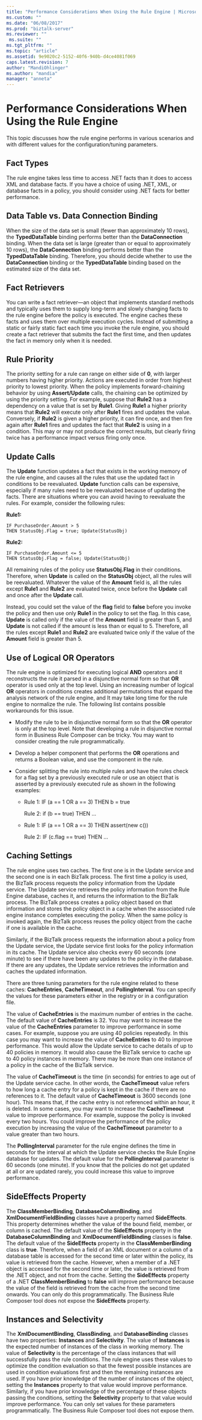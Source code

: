 ```yaml
---
title: "Performance Considerations When Using the Rule Engine | Microsoft Docs"
ms.custom: ""
ms.date: "06/08/2017"
ms.prod: "biztalk-server"
ms.reviewer: ""
 ms.suite: ""
ms.tgt_pltfrm: ""
ms.topic: "article"
ms.assetid: 9e9020c2-5152-40f6-940b-d4ce4081f069
caps.latest.revision: 7
author: "MandiOhlinger"
ms.author: "mandia"
manager: "anneta"
---
```

# Performance Considerations When Using the Rule Engine
This topic discusses how the rule engine performs in various scenarios and with different values for the configuration/tuning parameters.  
  
## Fact Types  
 The rule engine takes less time to access .NET facts than it does to access XML and database facts. If you have a choice of using .NET, XML, or database facts in a policy, you should consider using .NET facts for better performance.  
  
## Data Table vs. Data Connection Binding  
 When the size of the data set is small (fewer than approximately 10 rows), the **TypedDataTable** binding performs better than the **DataConnection** binding. When the data set is large (greater than or equal to approximately 10 rows), the **DataConnection** binding performs better than the **TypedDataTable** binding. Therefore, you should decide whether to use the **DataConnection** binding or the **TypedDataTable** binding based on the estimated size of the data set.  
  
## Fact Retrievers  
 You can write a fact retriever—an object that implements standard methods and typically uses them to supply long-term and slowly changing facts to the rule engine before the policy is executed. The engine caches these facts and uses them over multiple execution cycles. Instead of submitting a static or fairly static fact each time you invoke the rule engine, you should create a fact retriever that submits the fact the first time, and then updates the fact in memory only when it is needed.  
  
## Rule Priority  
 The priority setting for a rule can range on either side of **0**, with larger numbers having higher priority. Actions are executed in order from highest priority to lowest priority. When the policy implements forward-chaining behavior by using **Assert/Update** calls, the chaining can be optimized by using the priority setting. For example, suppose that **Rule2** has a dependency on a value that is set by **Rule1**. Giving **Rule1** a higher priority means that **Rule2** will execute only after **Rule1** fires and updates the value. Conversely, if **Rule2** is given a higher priority, it can fire once, and then fire again after **Rule1** fires and updates the fact that **Rule2** is using in a condition. This may or may not produce the correct results, but clearly firing twice has a performance impact versus firing only once.  
  
## Update Calls  
 The **Update** function updates a fact that exists in the working memory of the rule engine, and causes all the rules that use the updated fact in conditions to be reevaluated. **Update** function calls can be expensive, especially if many rules need to be reevaluated because of updating the facts. There are situations where you can avoid having to reevaluate the rules. For example, consider the following rules:  
  
 **Rule1:**  
  
```  
IF PurchaseOrder.Amount > 5   
THEN StatusObj.Flag = true; Update(StatusObj)  
```  
  
 **Rule2:**  
  
```  
IF PurchaseOrder.Amount <= 5   
THEN StatusObj.Flag = false; Update(StatusObj)  
```  
  
 All remaining rules of the policy use **StatusObj.Flag** in their conditions. Therefore, when **Update** is called on the **StatusObj** object, all the rules will be reevaluated. Whatever the value of the **Amount** field is, all the rules except **Rule1** and **Rule2** are evaluated twice, once before the **Update** call and once after the **Update** call.  
  
 Instead, you could set the value of the **flag** field to **false** before you invoke the policy and then use only **Rule1** in the policy to set the flag. In this case, **Update** is called only if the value of the **Amount** field is greater than 5, and **Update** is not called if the amount is less than or equal to 5. Therefore, all the rules except **Rule1** and **Rule2** are evaluated twice only if the value of the **Amount** field is greater than 5.  
  
## Use of Logical OR Operators  
 The rule engine is optimized for executing logical **AND** operators and it reconstructs the rule it parsed in a disjunctive normal form so that **OR** operator is used only at the top level. Using an increasing number of logical **OR** operators in conditions creates additional permutations that expand the analysis network of the rule engine, and It may take long time for the rule engine to normalize the rule. The following list contains possible workarounds for this issue.  
  
-   Modify the rule to be in disjunctive normal form so that the **OR** operator is only at the top level. Note that developing a rule in disjunctive normal form in Business Rule Composer can be tricky. You may want to consider creating the rule programmatically.  
  
-   Develop a helper component that performs the **OR** operations and returns a Boolean value, and use the component in the rule.  
  
-   Consider splitting the rule into multiple rules and have the rules check for a flag set by a previously executed rule or use an object that is asserted by a previously executed rule as shown in the following examples:  
  
    -   Rule 1: IF (a == 1 OR a == 3) THEN b = true  
  
         Rule 2: if (b == true) THEN …  
  
    -   Rule 1: IF (a == 1 OR a == 3) THEN assert(new c())  
  
         Rule 2: IF (c.flag == true) THEN …  
  
## Caching Settings  
 The rule engine uses two caches. The first one is in the Update service and the second one is in each BizTalk process. The first time a policy is used, the BizTalk process requests the policy information from the Update service. The Update service retrieves the policy information from the Rule Engine database, caches it, and returns the information to the BizTalk process. The BizTalk process creates a policy object based on that information and stores the policy object in a cache when the associated rule engine instance completes executing the policy. When the same policy is invoked again, the BizTalk process reuses the policy object from the cache if one is available in the cache.  
  
 Similarly, if the BizTalk process requests the information about a policy from the Update service, the Update service first looks for the policy information in its cache. The Update service also checks every 60 seconds (one minute) to see if there have been any updates to the policy in the database. If there are any updates, the Update service retrieves the information and caches the updated information.  
  
 There are three tuning parameters for the rule engine related to these caches: **CacheEntries**, **CacheTimeout**, and **PollingInterval**. You can specify the values for these parameters either in the registry or in a configuration file.  
  
 The value of **CacheEntries** is the maximum number of entries in the cache. The default value of **CacheEntries** is 32. You may want to increase the value of the **CacheEntries** parameter to improve performance in some cases. For example, suppose you are using 40 policies repeatedly. In this case you may want to increase the value of **CacheEntries** to 40 to improve performance. This would allow the Update service to cache details of up to 40 policies in memory. It would also cause the BizTalk service to cache up to 40 policy instances in memory. There may be more than one instance of a policy in the cache of the BizTalk service.  
  
 The value of **CacheTimeout** is the time (in seconds) for entries to age out of the Update service cache. In other words, the **CacheTimeout** value refers to how long a cache entry for a policy is kept in the cache if there are no references to it. The default value of **CacheTimeout** is 3600 seconds (one hour). This means that, if the cache entry is not referenced within an hour, it is deleted. In some cases, you may want to increase the **CacheTimeout** value to improve performance. For example, suppose the policy is invoked every two hours. You could improve the performance of the policy execution by increasing the value of the **CacheTimeout** parameter to a value greater than two hours.  
  
 The **PollingInterval** parameter for the rule engine defines the time in seconds for the interval at which the Update service checks the Rule Engine database for updates. The default value for the **PollingInterval** parameter is 60 seconds (one minute). If you know that the policies do not get updated at all or are updated rarely, you could increase this value to improve performance.  
  
## SideEffects Property  
 The **ClassMemberBinding**, **DatabaseColumnBinding**, and **XmlDocumentFieldBinding** classes have a property named **SideEffects**. This property determines whether the value of the bound field, member, or column is cached. The default value of the **SideEffects** property in the **DatabaseColumnBinding** and **XmlDocumentFieldBinding** classes is **false**. The default value of the **SideEffects** property in the **ClassMemberBinding** class is **true**. Therefore, when a field of an XML document or a column of a database table is accessed for the second time or later within the policy, its value is retrieved from the cache. However, when a member of a .NET object is accessed for the second time or later, the value is retrieved from the .NET object, and not from the cache. Setting the **SideEffects** property of a .NET **ClassMemberBinding** to **false** will improve performance because the value of the field is retrieved from the cache from the second time onwards. You can only do this programmatically. The Business Rule Composer tool does not expose the **SideEffects** property.  
  
## Instances and Selectivity  
 The **XmlDocumentBinding**, **ClassBinding**, and **DatabaseBinding** classes have two properties: **Instances** and **Selectivity**. The value of **Instances** is the expected number of instances of the class in working memory. The value of **Selectivity** is the percentage of the class instances that will successfully pass the rule conditions. The rule engine uses these values to optimize the condition evaluation so that the fewest possible instances are used in condition evaluations first and then the remaining instances are used. If you have prior knowledge of the number of instances of the object, setting the **Instances** property to that value would improve performance. Similarly, if you have prior knowledge of the percentage of these objects passing the conditions, setting the **Selectivity** property to that value would improve performance. You can only set values for these parameters programmatically. The Business Rule Composer tool does not expose them.
